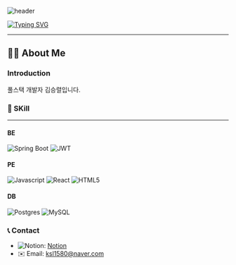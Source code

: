 ![header](https://capsule-render.vercel.app/api?type=waving&color=6994CDEE&text=&animation=twinkling&height=80)

[![Typing SVG](https://readme-typing-svg.demolab.com?font=Alkatra&weight=500&size=45&duration=3500&pause=3&color=6994CDEE&center=false&vCenter=false&multiline=true&repeat=true&width=1000&height=100&lines=Welcome+to+Ryel's+GitHub!👋)](https://git.io/typing-svg)

---

## 🙋‍♂️ About Me

### Introduction
풀스택 개발자 김승렬입니다.

### 🔨 SKill
---
#### BE
![Spring Boot](https://img.shields.io/badge/Spring%20Boot-6DB33F?style=flat-square&logo=Spring%20Boot&logoColor=white) ![JWT](https://img.shields.io/badge/JWT-black?style=flat-square&logo=JSON%20web%20tokens)

#### PE
![Javascript](https://img.shields.io/badge/Javascript-F7DF1E?style=flat-square&logo=Javascript&logoColor=white) ![React](https://img.shields.io/badge/React-61DAFB?style=flat-square&logo=React&logoColor=white) ![HTML5](https://img.shields.io/badge/HTML5-E34F26?style=flat-square&logo=HTML5&logoColor=white)

#### DB
![Postgres](https://img.shields.io/badge/Postgres-%23316192.svg?style=flat-square&logo=postgresql&logoColor=white) ![MySQL](https://img.shields.io/badge/MySQL-4479A1?style=flat-square&logo=MySQL&logoColor=white)

### 📞 Contact
- ![Notion](https://img.shields.io/badge/Notion-%23000000.svg?style=flat-square&logo=notion&logoColor=white): [Notion](https://www.notion.so/Kim-Seung-Ryel-930ad33cd39c48eea77024cc9693c6f2)
- ✉️ Email: ksl1580@naver.com
